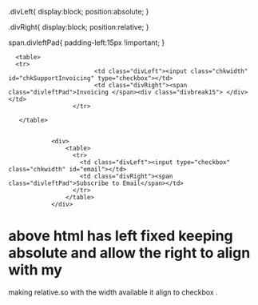 
.divLeft{
 	 display:block;
 	 position:absolute;
}

.divRight{
	 display:block;
	  position:relative;
}
    
span.divleftPad{
	padding-left:15px !important;
}

      <table>
      <tr>	
                            <td class="divLeft"><input class="chkwidth" id="chkSupportInvoicing" type="checkbox"></td>
                            <td class="divRight"><span class="divleftPad">Invoicing </span><div class="divbreak15"> </div></td>
                      </tr>

       </table>
       
         
                <div>
                    <table>
                      <tr>
                       	<td class="divLeft"><input type="checkbox"  class="chkwidth" id="email"></td>
                        <td class="divRight"><span class="divleftPad">Subscribe to Email</span></td>
                      </tr>
                    </table>
                </div>
 
 
 # above html has left fixed keeping absolute and allow the right to align with my
 making relative.so with the width available it align to checkbox .
